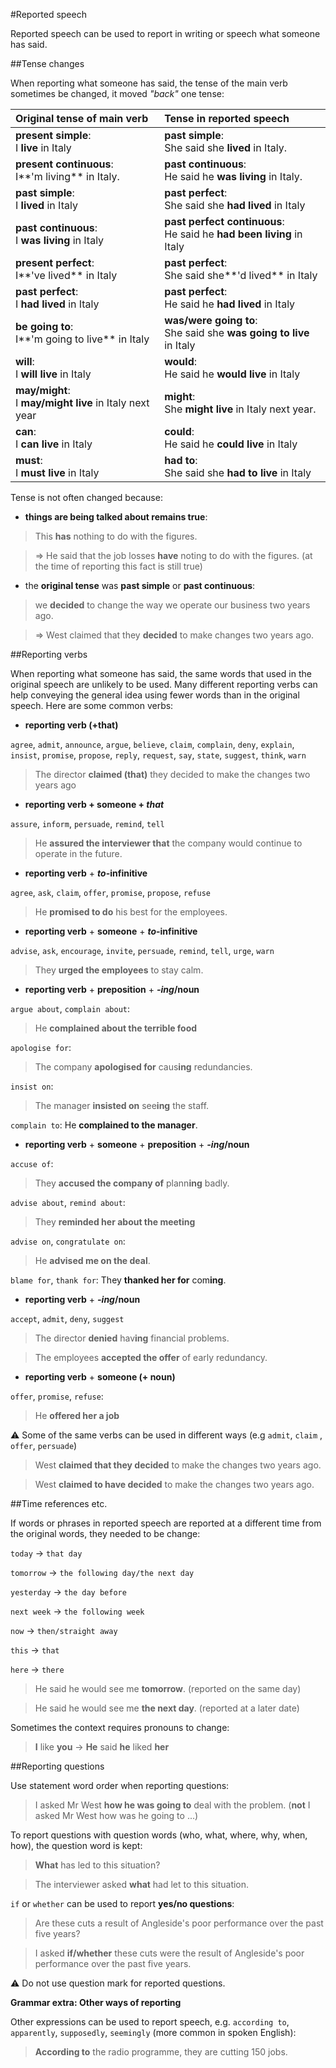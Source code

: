 #Reported speech

Reported speech can be used to report in writing or speech what someone has said.

##Tense changes

When reporting what someone has said, the tense of the main verb sometimes be changed, it moved _"back"_ one tense:

|Original tense of main verb|Tense in reported speech|
|:---------|:---------|
|**present simple**:<br>I **live** in Italy |**past simple**:<br>She said she **lived** in Italy.|
|**present continuous**:<br>I**'m living** in Italy.|**past continuous**:<br>He said he **was living** in Italy.|
|**past simple**:<br>I **lived** in Italy|**past perfect**:<br>She said she **had lived** in Italy|
|**past continuous**:<br>I **was living** in Italy|**past perfect continuous**:<br>He said he **had been living** in Italy|
|**present perfect**:<br>I**'ve lived** in Italy|**past perfect**:<br>She said she**'d lived** in Italy|
|**past perfect**:<br>I **had lived** in Italy|**past perfect**:<br>He said he **had lived** in Italy|
|**be going to**:<br>I**'m going to live** in Italy|**was/were going to**:<br>She said she **was going to live** in Italy|
|**will**:<br>I **will live** in Italy|**would**:<br>He said he **would live** in Italy|
|**may/might**:<br>I **may/might live** in Italy next year|**might**:<br>She **might live** in Italy next year.
|**can**:<br>I **can live** in Italy|**could**:<br>He said he **could live** in Italy|
|**must**:<br>I **must live** in Italy|**had to**:<br>She said she **had to live** in Italy|

Tense is not often changed because:

  - **things are being talked about remains true**:

  > This **has** nothing to do with the figures.

  > => He said that the job losses **have** noting to do with the figures. (at the time of reporting this fact is still true)

  - the **original tense** was **past simple** or **past continuous**:

  > we **decided** to change the way we operate our business two years ago.

  > => West claimed that they **decided** to make changes two years ago.

##Reporting verbs

When reporting what someone has said, the same words that used in the original speech are unlikely to be used. Many different reporting verbs can help conveying the general idea using fewer words than in the original speech. Here are some common verbs:

  - **reporting verb (+that)**

  `agree`, `admit`, `announce`, `argue`, `believe`, `claim`, `complain`, `deny`, `explain`, `insist`, `promise`, `propose`, `reply`, `request`, `say`, `state`, `suggest`, `think`, `warn`

  > The director **claimed (that)** they decided to make the changes two years ago

  - **reporting verb + someone + _that_**

  `assure`, `inform`, `persuade`, `remind`, `tell`

  > He **assured the interviewer that** the company would continue to operate in the future.

  - **reporting verb** + **_to_-infinitive**

  `agree`, `ask`, `claim`, `offer`, `promise`, `propose`, `refuse`

  > He **promised to do** his best for the employees.

  - **reporting verb** + **someone** + **_to_-infinitive**

  `advise`, `ask`, `encourage`, `invite`, `persuade`, `remind`, `tell`, `urge`, `warn`

  > They **urged the employees** to stay calm.

  - **reporting verb** + **preposition** + **_-ing_/noun**

  `argue about`, `complain about`:

  > He **complained about the terrible food**

  `apologise for`:

  > The company **apologised for** caus**ing** redundancies.

  `insist on`:

  > The manager **insisted on** see**ing** the staff.

  `complain to`: He **complained to the manager**.

  - **reporting verb** + **someone** + **preposition** + **_-ing_/noun**

  `accuse of`:

  > They **accused the company of** plann**ing** badly.

  `advise about`, `remind about`:

  > They **reminded her about the meeting**

  `advise on`, `congratulate on`:

  > He **advised me on the deal**.

  `blame for`, `thank for`: They **thanked her for** com**ing**.

  - **reporting verb** + **_-ing_/noun**

  `accept`, `admit`, `deny`, `suggest`

  > The director **denied** hav**ing** financial problems.

  > The employees **accepted the offer** of early redundancy.

  - **reporting verb** + **someone (+ noun)**

  `offer`, `promise`, `refuse`:

  > He **offered her a job**

:warning: Some of the same verbs can be used in different ways (e.g `admit`, `claim` , `offer`, `persuade`)

> West **claimed that they decided** to make the changes two years ago.

> West **claimed to have decided** to make the changes two years ago.

##Time references etc.

If words or phrases in reported speech are reported at a different time from the original words, they needed to be change:

`today` -> `that day`

`tomorrow` -> `the following day/the next day`

`yesterday` -> `the day before`

`next week` -> `the following week`

`now` -> `then/straight away`

`this` -> `that`

`here` -> `there`

> He said he would see me **tomorrow**. (reported on the same day)

> He said he would see me **the next day**. (reported at a later date)

Sometimes the context requires pronouns to change:

> **I** like **you**   ->   **He** said **he** liked **her**

##Reporting questions

Use statement word order when reporting questions:

> I asked Mr West **how he was going to** deal with the problem. (**not** I asked Mr West how was he going to ...)

To report questions with question words (who, what, where, why, when, how), the question word is kept:

> **What** has led to this situation?

> The interviewer asked **what** had let to this situation.

`if` or `whether` can be used to report **yes/no questions**:

> Are these cuts a result of Angleside's poor performance over the past five years?

> I asked **if/whether** these cuts were the result of Angleside's poor performance over the past five years.

:warning: Do not use question mark for reported questions.

**Grammar extra: Other ways of reporting**

Other expressions can be used to report speech, e.g. `according to`, `apparently`, `supposedly`, `seemingly` (more common in spoken English):

> **According to** the radio programme, they are cutting 150 jobs.

